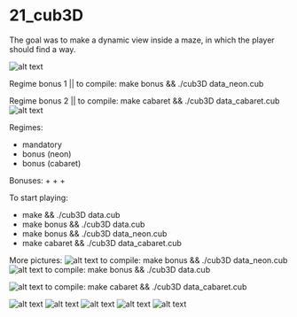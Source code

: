 # 21_cub3D

The goal was to make a dynamic view inside a maze, in which the player should find a way.

![alt text](https://raw.githubusercontent.com/Olkanaut/21_cub3D/master/rendered_scenes/neon1.png?token=AJK7TETNTHWLQV4D3RDYRHS7OYGFI)


Regime bonus 1 || to compile: make bonus && ./cub3D data_neon.cub


Regime bonus 2 || to compile: make cabaret && ./cub3D data_cabaret.cub
![alt text](https://raw.githubusercontent.com/Olkanaut/21_cub3D/master/rendered_scenes/fire1.png?token=AJK7TEQQ7UW6D6REU3NZ2HC7OYFZI)

Regimes:
- mandatory
- bonus (neon)
- bonus (cabaret)



Bonuses:
+
+
+


To start playing:
- make && ./cub3D data.cub
- make bonus && ./cub3D data.cub
- make bonus && ./cub3D data_neon.cub
- make cabaret && ./cub3D data_cabaret.cub


More pictures:
![alt text](https://raw.githubusercontent.com/Olkanaut/21_cub3D/master/rendered_scenes/neon2.png?token=AJK7TEXD554O4O445ZAZL4C7OYD2S)
to compile: make bonus && ./cub3D data_neon.cub
![alt text](https://raw.githubusercontent.com/Olkanaut/21_cub3D/master/rendered_scenes/ghost1.png?token=AJK7TET7XVTNNNJDCNE3HDS7OYD5C)
to compile: make bonus && ./cub3D data.cub

![alt text](https://raw.githubusercontent.com/Olkanaut/21_cub3D/master/rendered_scenes/fire2.png?token=AJK7TEQE4R4KNURFSIZMY6K7OYEAU)
to compile: make cabaret && ./cub3D data_cabaret.cub


![alt text](https://raw.githubusercontent.com/Olkanaut/21_cub3D/master/rendered_scenes/neon1.png?token=AJK7TEW7UQQMJ2O7LE4TM3C7OYDWA)
![alt text](https://raw.githubusercontent.com/Olkanaut/21_cub3D/master/rendered_scenes/fire1.png?token=AJK7TESPN5X5C2L5O352ZUC7OYD7O)
![alt text](https://raw.githubusercontent.com/Olkanaut/21_cub3D/master/rendered_scenes/neon2.png?token=AJK7TEXD554O4O445ZAZL4C7OYD2S)
![alt text](https://raw.githubusercontent.com/Olkanaut/21_cub3D/master/rendered_scenes/ghost1.png?token=AJK7TET7XVTNNNJDCNE3HDS7OYD5C)
![alt text](https://raw.githubusercontent.com/Olkanaut/21_cub3D/master/rendered_scenes/fire2.png?token=AJK7TEQE4R4KNURFSIZMY6K7OYEAU)
